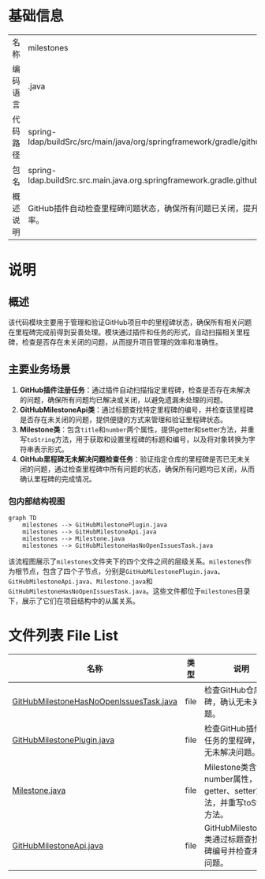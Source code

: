# 基础信息

|      |      |
|------|------|
| 名称 | milestones |
| 编码语言 | .java |
| 代码路径 | spring-ldap/buildSrc/src/main/java/org/springframework/gradle/github/milestones |
| 包名 | spring-ldap.buildSrc.src.main.java.org.springframework.gradle.github.milestones |
| 概述说明 | GitHub插件自动检查里程碑问题状态，确保所有问题已关闭，提升项目管理效率。 |

# 说明

## 概述
该代码模块主要用于管理和验证GitHub项目中的里程碑状态，确保所有相关问题在里程碑完成前得到妥善处理。模块通过插件和任务的形式，自动扫描相关里程碑，检查是否存在未关闭的问题，从而提升项目管理的效率和准确性。

## 主要业务场景
1. **GitHub插件注册任务**：通过插件自动扫描指定里程碑，检查是否存在未解决的问题，确保所有问题均已解决或关闭，以避免遗漏未处理的问题。
2. **GitHubMilestoneApi类**：通过标题查找特定里程碑的编号，并检查该里程碑是否存在未关闭的问题，提供便捷的方式来管理和验证里程碑状态。
3. **Milestone类**：包含`title`和`number`两个属性，提供getter和setter方法，并重写`toString`方法，用于获取和设置里程碑的标题和编号，以及将对象转换为字符串表示形式。
4. **GitHub里程碑无未解决问题检查任务**：验证指定仓库的里程碑是否已无未关闭的问题，通过检查里程碑中所有问题的状态，确保所有问题均已关闭，从而确认里程碑的完成情况。


### 包内部结构视图

```mermaid
graph TD
    milestones --> GitHubMilestonePlugin.java
    milestones --> GitHubMilestoneApi.java
    milestones --> Milestone.java
    milestones --> GitHubMilestoneHasNoOpenIssuesTask.java
```

该流程图展示了`milestones`文件夹下的四个文件之间的层级关系。`milestones`作为根节点，包含了四个子节点，分别是`GitHubMilestonePlugin.java`、`GitHubMilestoneApi.java`、`Milestone.java`和`GitHubMilestoneHasNoOpenIssuesTask.java`。这些文件都位于`milestones`目录下，展示了它们在项目结构中的从属关系。

# 文件列表 File List

| 名称   | 类型  | 说明 |
|-------|------|-------------|
| [GitHubMilestoneHasNoOpenIssuesTask.java](GitHubMilestoneHasNoOpenIssuesTask.md) | file | 检查GitHub仓库里程碑，确认无未关闭问题。 |
| [GitHubMilestonePlugin.java](GitHubMilestonePlugin.md) | file | 检查GitHub插件注册任务的里程碑，确保无未解决问题。 |
| [Milestone.java](Milestone.md) | file | Milestone类含title和number属性，提供getter、setter方法，并重写toString方法。 |
| [GitHubMilestoneApi.java](GitHubMilestoneApi.md) | file | GitHubMilestoneApi类通过标题查找里程碑编号并检查未关闭问题。 |



